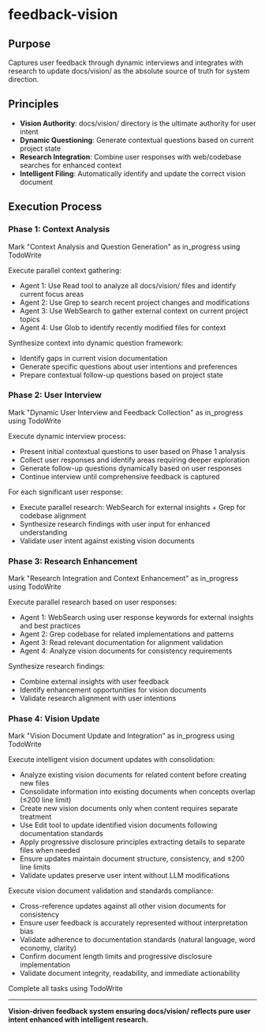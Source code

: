 # feedback-vision

## Purpose

Captures user feedback through dynamic interviews and integrates with research to update docs/vision/ as the absolute source of truth for system direction.

## Principles

- **Vision Authority**: docs/vision/ directory is the ultimate authority for user intent
- **Dynamic Questioning**: Generate contextual questions based on current project state
- **Research Integration**: Combine user responses with web/codebase searches for enhanced context
- **Intelligent Filing**: Automatically identify and update the correct vision document

## Execution Process

### Phase 1: Context Analysis
Mark "Context Analysis and Question Generation" as in_progress using TodoWrite

Execute parallel context gathering:
- Agent 1: Use Read tool to analyze all docs/vision/ files and identify current focus areas
- Agent 2: Use Grep to search recent project changes and modifications
- Agent 3: Use WebSearch to gather external context on current project topics
- Agent 4: Use Glob to identify recently modified files for context

Synthesize context into dynamic question framework:
- Identify gaps in current vision documentation
- Generate specific questions about user intentions and preferences
- Prepare contextual follow-up questions based on project state

### Phase 2: User Interview
Mark "Dynamic User Interview and Feedback Collection" as in_progress using TodoWrite

Execute dynamic interview process:
- Present initial contextual questions to user based on Phase 1 analysis
- Collect user responses and identify areas requiring deeper exploration
- Generate follow-up questions dynamically based on user responses
- Continue interview until comprehensive feedback is captured

For each significant user response:
- Execute parallel research: WebSearch for external insights + Grep for codebase alignment
- Synthesize research findings with user input for enhanced understanding
- Validate user intent against existing vision documents

### Phase 3: Research Enhancement
Mark "Research Integration and Context Enhancement" as in_progress using TodoWrite

Execute parallel research based on user responses:
- Agent 1: WebSearch using user response keywords for external insights and best practices
- Agent 2: Grep codebase for related implementations and patterns
- Agent 3: Read relevant documentation for alignment validation
- Agent 4: Analyze vision documents for consistency requirements

Synthesize research findings:
- Combine external insights with user feedback
- Identify enhancement opportunities for vision documents
- Validate research alignment with user intentions

### Phase 4: Vision Update
Mark "Vision Document Update and Integration" as in_progress using TodoWrite

Execute intelligent vision document updates with consolidation:
- Analyze existing vision documents for related content before creating new files
- Consolidate information into existing documents when concepts overlap (≤200 line limit)
- Create new vision documents only when content requires separate treatment
- Use Edit tool to update identified vision documents following documentation standards
- Apply progressive disclosure principles extracting details to separate files when needed
- Ensure updates maintain document structure, consistency, and ≤200 line limits
- Validate updates preserve user intent without LLM modifications

Execute vision document validation and standards compliance:
- Cross-reference updates against all other vision documents for consistency
- Ensure user feedback is accurately represented without interpretation bias
- Validate adherence to documentation standards (natural language, word economy, clarity)
- Confirm document length limits and progressive disclosure implementation
- Validate document integrity, readability, and immediate actionability

Complete all tasks using TodoWrite

---

**Vision-driven feedback system ensuring docs/vision/ reflects pure user intent enhanced with intelligent research.**